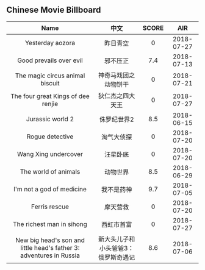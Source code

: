 ## Chinese Movie Billboard
|   Name          | 中文           | SCORE   |  AIR|
|:-------------:|:-------------:| :-----:|:-----:|
|Yesterday aozora | 昨日青空 |0| 2018-07-27|
|Good prevails over evil | 邪不压正 |7.4| 2018-07-13|
|The magic circus animal biscuit | 神奇马戏团之动物饼干 |0| 2018-07-21|
|The four great Kings of dee renjie | 狄仁杰之四大天王 |0| 2018-07-27|
|Jurassic world 2 | 侏罗纪世界2 |8.5| 2018-06-15|
|Rogue detective | 淘气大侦探 |0| 2018-07-20|
|Wang Xing undercover | 汪星卧底 |0| 2018-07-20|
|The world of animals | 动物世界 |8.5| 2018-06-29|
|I&#39;m not a god of medicine | 我不是药神 |9.7| 2018-07-05|
|Ferris rescue | 摩天营救 |0| 2018-07-20|
|The richest man in sihong | 西虹市首富 |0| 2018-07-27|
|New big head&#39;s son and little head&#39;s father 3: adventures in Russia | 新大头儿子和小头爸爸3：俄罗斯奇遇记 |8.6| 2018-07-06|